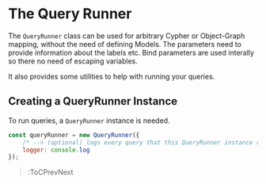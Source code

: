 # The Query Runner

The `QueryRunner` class can be used for arbitrary Cypher or Object-Graph mapping, without the need of defining Models. The parameters need to provide information about the labels etc. Bind parameters are used interally so there no need of escaping variables.

It also provides some utilities to help with running your queries.

## Creating a QueryRunner Instance
To run queries, a `QueryRunner` instance is needed.
```js
const queryRunner = new QueryRunner({
    /* --> (optional) logs every query that this QueryRunner instance runs, using the given function */
    logger: console.log
});
```

> :ToCPrevNext